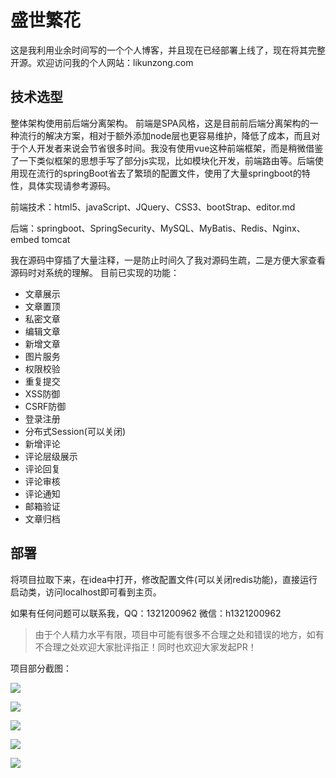# 盛世繁花
这是我利用业余时间写的一个个人博客，并且现在已经部署上线了，现在将其完整开源。欢迎访问我的个人网站：likunzong.com

## 技术选型
整体架构使用前后端分离架构。
前端是SPA风格，这是目前前后端分离架构的一种流行的解决方案，相对于额外添加node层也更容易维护，降低了成本，而且对于个人开发者来说会节省很多时间。我没有使用vue这种前端框架，而是稍微借鉴了一下类似框架的思想手写了部分js实现，比如模块化开发，前端路由等。后端使用现在流行的springBoot省去了繁琐的配置文件，使用了大量springboot的特性，具体实现请参考源码。

前端技术：html5、javaScript、JQuery、CSS3、bootStrap、editor.md

后端：springboot、SpringSecurity、MySQL、MyBatis、Redis、Nginx、embed tomcat

我在源码中穿插了大量注释，一是防止时间久了我对源码生疏，二是方便大家查看源码时对系统的理解。
目前已实现的功能：
- 文章展示
- 文章置顶
- 私密文章
- 编辑文章
- 新增文章
- 图片服务
- 权限校验
- 重复提交
- XSS防御
- CSRF防御
- 登录注册
- 分布式Session(可以关闭)
- 新增评论
- 评论层级展示
- 评论回复
- 评论审核
- 评论通知
- 邮箱验证
- 文章归档
## 部署
将项目拉取下来，在idea中打开，修改配置文件(可以关闭redis功能)，直接运行启动类，访问localhost即可看到主页。

如果有任何问题可以联系我，QQ：1321200962 微信：h1321200962

> 由于个人精力水平有限，项目中可能有很多不合理之处和错误的地方，如有不合理之处欢迎大家批评指正！同时也欢迎大家发起PR！

项目部分截图：


![](https://img-blog.csdnimg.cn/20201111162109574.png)

![](https://img-blog.csdnimg.cn/20201111162109282.png)

![](https://img-blog.csdnimg.cn/20201111162109435.png)

![](https://img-blog.csdnimg.cn/20201111162109182.png)

![](https://img-blog.csdnimg.cn/20201111162109144.png)
